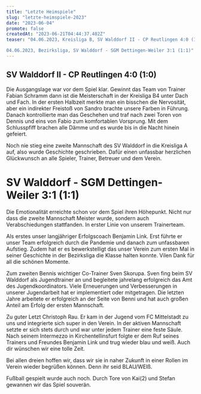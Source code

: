 ```yaml
---
title: "Letzte Heimspiele"
slug: "letzte-heimspiele-2023"
date: "2023-06-04"
promote: false
createdAt: "2023-06-21T04:44:37.402Z"
teaser: "04.06.2023, Kreisliga B, SV Walddorf II - CP Reutlingen 4:0 (1:0)

04.06.2023, Bezirksliga, SV Walddorf - SGM Dettingen-Weiler 3:1 (1:1)"
---
```

## SV Walddorf II - CP Reutlingen 4:0 (1:0)

Die Ausgangslage war vor dem Spiel klar. Gewinnt das Team von Trainer Fabian Schramm dann ist die Meisterschaft in der Kreisliga B4 unter Dach und Fach. In der ersten Halbzeit merkte man ein bisschen die Nervosität, aber ein indirekter Freistoß von Sandro brachte unsere Farben in Führung. Danach kontrollierte man das Geschehen und traf nach zwei Toren von Dennis und eins von Fabio zum komfortablen Vorsprung. Mit dem Schlusspfiff brachen alle Dämme und es wurde bis in die Nacht hinein gefeiert.

Noch nie stieg eine zweite Mannschaft des SV Walddorf in die Kreisliga A auf, also wurde Geschichte geschrieben. Dafür einen unfassbar herzlichen Glückwunsch an alle Spieler, Trainer, Betreuer und dem Verein.

# SV Walddorf - SGM Dettingen-Weiler 3:1 (1:1)

Die Emotionalität erreichte schon vor dem Spiel ihren Höhepunkt. Nicht nur dass die zweite Mannschaft Meister wurde, sondern auch Verabschiedungen stattfanden. In erster Linie von unserem Trainerteam.

Als erstes unser langjähriger Erfolgscoach Benjamin Link. Erst führte er unser Team erfolgreich durch die Pandemie und danach zum unfassbaren Aufstieg. Zudem hat er es bewerkstelligt das unser Verein zum ersten Mal in seiner Geschichte in der Bezirksliga die Klasse halten konnte. Vilen Dank für all die schönen Momente.

Zum zweiten Bennis wichtiger Co-Trainer Sven Skorupa. Sven fing beim SV Walddorf als Jugendtrainer an und begleitete jahrelang erfolgreich das Amt des Jugendkoordinators. Viele Erneuerungen und Verbesserungen in unserer Jugendarbeit hat er implementiert oder mitgetragen. Die letzten Jahre arbeitete er erfolgreich an der Seite von Benni und hat auch großen Anteil am Erfolg der ersten Mannschaft.

Zu guter Letzt Christoph Rau. Er kam in der Jugend vom FC Mittelstadt zu uns und integrierte sich super in den Verein. In der aktiven Mannschaft setzte er sich stets durch und war unter jedem Trainer eine feste Säule. Nach seinem Intermezzo in Kirchentellinsfurt folgte er dem Ruf seines Trainers und Freundes Benjamin Link und trug wieder blau und weiß. Auch dir wünschen wir eine tolle Zeit.

Bei allen dreien hoffen wir, dass wir sie in naher Zukunft in einer Rollen im Verein wieder begrüßen können. Denn ihr seid BLAU/WEIß.

Fußball gespielt wurde auch noch. Durch Tore von Kai(2) und Stefan gewannen wir das Spiel souverän.
